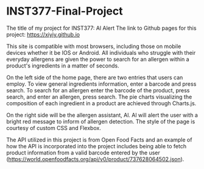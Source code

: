 # INST377-Final-Project

The title of my project for INST377: Al Alert
The link to Github pages for this project: https://xiyiy.github.io

This site is compatible with most browsers, including those on mobile devices whether it be IOS or Android. All individuals who struggle with their everyday allergens are given the power to search for an allergen within a product's ingredients in a matter of seconds. 

On the left side of the home page, there are two entries that users can employ. To view general ingredients information, enter a barcode and press search. To search for an allergen enter the barcode of the product, press search, and enter an allergen, press search. The pie charts visualizing the composition of each ingredient in a product are achieved through Charts.js. 

On the right side will be the allergen assistant, Al. Al will alert the
user with a bright red message to inform of allergen detection. 
The style of the page is courtesy of custom CSS and Flexbox. 

The API utilized in this project is from Open Food Facts and an example of how the API is incorporated into the project includes being able to fetch product information from a valid barcode entered by the user (https://world.openfoodfacts.org/api/v0/product/737628064502.json). 
